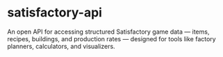 # satisfactory-api
An open API for accessing structured Satisfactory game data — items, recipes, buildings, and production rates — designed for tools like factory planners, calculators, and visualizers.

